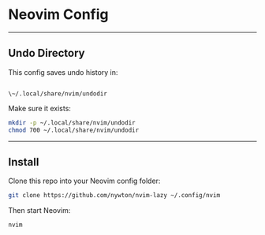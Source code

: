 # Neovim Config

---

## Undo Directory

This config saves undo history in:

```

\~/.local/share/nvim/undodir

````

Make sure it exists:

```bash
mkdir -p ~/.local/share/nvim/undodir
chmod 700 ~/.local/share/nvim/undodir
````

---

## Install

Clone this repo into your Neovim config folder:

```bash
git clone https://github.com/nywton/nvim-lazy ~/.config/nvim
```

Then start Neovim:

```bash
nvim
```


